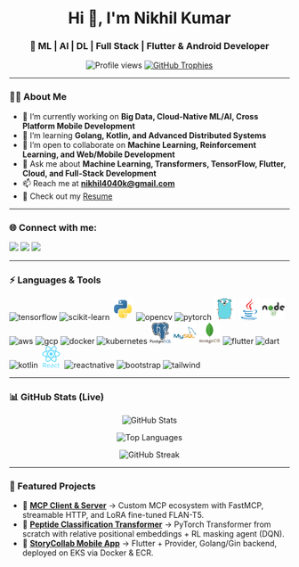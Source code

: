 <h1 align="center">Hi 👋, I'm Nikhil Kumar</h1>
<h3 align="center">🚀 ML | AI | DL | Full Stack | Flutter & Android Developer</h3>

<p align="center">
  <img src="https://komarev.com/ghpvc/?username=nikhilkumar110k&label=Profile%20views&color=0e75b6&style=flat" alt="Profile views" />
  <a href="https://github.com/ryo-ma/github-profile-trophy"><img src="https://github-profile-trophy.vercel.app/?username=nikhilkumar110k&theme=darkhub&margin-w=15&margin-h=15&row=1" alt="GitHub Trophies"/></a>
</p>

---

### 👨‍💻 About Me

- 🔭 I’m currently working on **Big Data, Cloud-Native ML/AI, Cross Platform Mobile Development**  
- 🌱 I’m learning **Golang, Kotlin, and Advanced Distributed Systems**  
- 👯 I’m open to collaborate on **Machine Learning, Reinforcement Learning, and Web/Mobile Development**  
- 💬 Ask me about **Machine Learning, Transformers, TensorFlow, Flutter, Cloud, and Full-Stack Development**  
- 📫 Reach me at **nikhil4040k@gmail.com**  
- 📄 Check out my [Resume](https://drive.google.com/file/d/12wfDD7FJnb5rhu-zpV7Kyn74Tx5O8_he/view?usp=drivesdk)

---

### 🌐 Connect with me:
<p align="left">
<a href="https://twitter.com/nikhil110k" target="_blank"><img src="https://img.shields.io/twitter/follow/nikhil110k?logo=twitter&style=for-the-badge" /></a>
<a href="https://linkedin.com/in/nikhil-kumar-209476255" target="_blank"><img src="https://img.shields.io/badge/LinkedIn-blue?logo=linkedin&logoColor=white&style=for-the-badge" /></a>
<a href="mailto:nikhil4040k@gmail.com"><img src="https://img.shields.io/badge/Email-D14836?logo=gmail&logoColor=white&style=for-the-badge" /></a>
</p>

---

### ⚡ Languages & Tools

<p align="left">
  <!-- ML/AI -->
  <img src="https://www.vectorlogo.zone/logos/tensorflow/tensorflow-icon.svg" alt="tensorflow" width="40" height="40"/>
  <img src="https://upload.wikimedia.org/wikipedia/commons/0/05/Scikit_learn_logo_small.svg" alt="scikit-learn" width="40" height="40"/>
  <img src="https://raw.githubusercontent.com/devicons/devicon/master/icons/python/python-original.svg" alt="python" width="40" height="40"/>
  <img src="https://www.vectorlogo.zone/logos/opencv/opencv-icon.svg" alt="opencv" width="40" height="40"/>
  <img src="https://avatars.githubusercontent.com/u/65667302?s=200&v=4" alt="pytorch" width="40" height="40"/>
  
  <!-- Backend / Cloud -->
  <img src="https://raw.githubusercontent.com/devicons/devicon/master/icons/go/go-original.svg" alt="golang" width="40" height="40"/>
  <img src="https://raw.githubusercontent.com/devicons/devicon/master/icons/java/java-original.svg" alt="java" width="40" height="40"/>
  <img src="https://raw.githubusercontent.com/devicons/devicon/master/icons/nodejs/nodejs-original-wordmark.svg" alt="nodejs" width="40" height="40"/>
  <img src="https://www.vectorlogo.zone/logos/amazonwebservices/amazonwebservices-icon.svg" alt="aws" width="40" height="40"/>
  <img src="https://www.vectorlogo.zone/logos/google_cloud/google_cloud-icon.svg" alt="gcp" width="40" height="40"/>
  <img src="https://www.vectorlogo.zone/logos/docker/docker-icon.svg" alt="docker" width="40" height="40"/>
  <img src="https://www.vectorlogo.zone/logos/kubernetes/kubernetes-icon.svg" alt="kubernetes" width="40" height="40"/>

  <!-- Databases -->
  <img src="https://raw.githubusercontent.com/devicons/devicon/master/icons/postgresql/postgresql-original-wordmark.svg" alt="postgresql" width="40" height="40"/>
  <img src="https://raw.githubusercontent.com/devicons/devicon/master/icons/mysql/mysql-original-wordmark.svg" alt="mysql" width="40" height="40"/>
  <img src="https://raw.githubusercontent.com/devicons/devicon/master/icons/mongodb/mongodb-original-wordmark.svg" alt="mongodb" width="40" height="40"/>

  <!-- Frontend / Mobile -->
  <img src="https://www.vectorlogo.zone/logos/flutterio/flutterio-icon.svg" alt="flutter" width="40" height="40"/>
  <img src="https://www.vectorlogo.zone/logos/dartlang/dartlang-icon.svg" alt="dart" width="40" height="40"/>
  <img src="https://www.vectorlogo.zone/logos/kotlinlang/kotlinlang-icon.svg" alt="kotlin" width="40" height="40"/>
  <img src="https://raw.githubusercontent.com/devicons/devicon/master/icons/react/react-original-wordmark.svg" alt="react" width="40" height="40"/>
  <img src="https://reactnative.dev/img/header_logo.svg" alt="reactnative" width="40" height="40"/>
  <img src="https://www.vectorlogo.zone/logos/getbootstrap/getbootstrap-icon.svg" alt="bootstrap" width="40" height="40"/>
  <img src="https://www.vectorlogo.zone/logos/tailwindcss/tailwindcss-icon.svg" alt="tailwind" width="40" height="40"/>
</p>

---

### 📊 GitHub Stats (Live)

<p align="center">
  <img src="https://github-readme-stats.vercel.app/api?username=nikhilkumar110k&show_icons=true&theme=tokyonight" alt="GitHub Stats" />
</p>

<p align="center">
  <img src="https://github-readme-stats.vercel.app/api/top-langs?username=nikhilkumar110k&show_icons=true&locale=en&layout=compact&theme=tokyonight" alt="Top Languages" />
</p>

<p align="center">
  <img src="https://github-readme-streak-stats.herokuapp.com?user=nikhilkumar110k&theme=tokyonight&date_format=M%20j%5B%2C%20Y%5D" alt="GitHub Streak" />
</p>

---

### 🚀 Featured Projects

- 🧠 **[MCP Client & Server](#)** → Custom MCP ecosystem with FastMCP, streamable HTTP, and LoRA fine-tuned FLAN-T5.  
- 🧬 **[Peptide Classification Transformer](#)** → PyTorch Transformer from scratch with relative positional embeddings + RL masking agent (DQN).  
- 📱 **[StoryCollab Mobile App](#)** → Flutter + Provider, Golang/Gin backend, deployed on EKS via Docker & ECR.  

